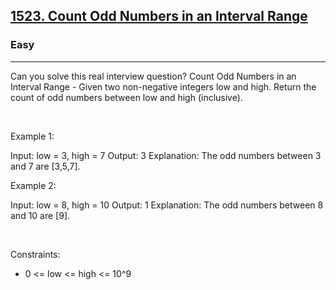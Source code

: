 <h2><a href="https://leetcode.com/problems/count-odd-numbers-in-an-interval-range/">1523. Count Odd Numbers in an Interval Range</a></h2><h3>Easy</h3><hr>Can you solve this real interview question? Count Odd Numbers in an Interval Range - Given two non-negative integers low and high. Return the count of odd numbers between low and high (inclusive).

 

Example 1:


Input: low = 3, high = 7
Output: 3
Explanation: The odd numbers between 3 and 7 are [3,5,7].

Example 2:


Input: low = 8, high = 10
Output: 1
Explanation: The odd numbers between 8 and 10 are [9].

 

Constraints:

 * 0 <= low <= high <= 10^9
